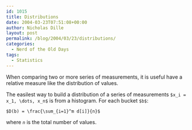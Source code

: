```yaml
---
id: 1015
title: Distributions
date: 2004-03-23T07:51:08+00:00
author: Nicholas Dille
layout: post
permalink: /blog/2004/03/23/distributions/
categories:
  - Nerd of the Old Days
tags:
  - Statistics
---
```

When comparing two or more series of measurements, it is useful have a relative measure like the distribution of values.

The easilest way to build a distribution of a series of measurements `$x_i = x_1, \dots, x_n$` is from a histogram. For each bucket `$b$`:

`$D(b) = \frac{\sum_{i=1}^m d[i]}{n}$`

where <code class="command">$n$</code> is the total number of values.
